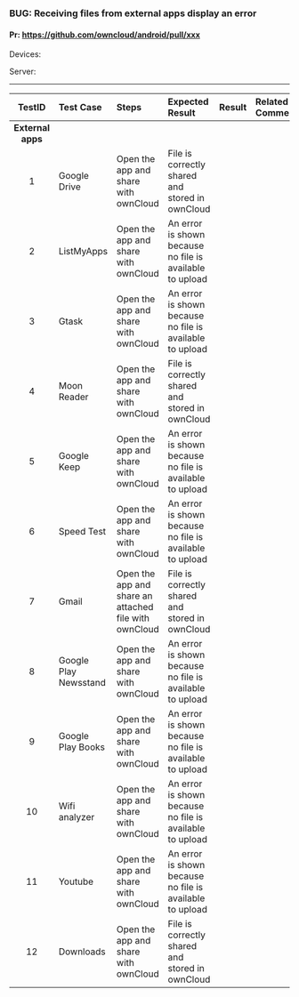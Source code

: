 ###  BUG: Receiving files from external apps display an error

#### Pr: https://github.com/owncloud/android/pull/xxx

Devices:

Server:


---

 
| TestID | Test Case | Steps | Expected Result | Result | Related Comment |
| :----: | :-------- | :---- | :-------------- | :----: | :-------------- |
|**External apps**||||||
| 1 | Google Drive | Open the app and share with ownCloud| File is correctly shared and stored in ownCloud| | |
| 2 | ListMyApps | Open the app and share with ownCloud| An error is shown because no file is available to upload| | |
| 3 | Gtask | Open the app and share with ownCloud|An error is shown because no file is available to upload| | |
| 4 | Moon Reader | Open the app and share with ownCloud|File is correctly shared and stored in ownCloud | | |
| 5 | Google Keep | Open the app and share with ownCloud|An error is shown because no file is available to upload| | |
| 6 | Speed Test | Open the app and share with ownCloud|An error is shown because no file is available to upload| | |
| 7 | Gmail | Open the app and share an attached file with ownCloud|File is correctly shared and stored in ownCloud| | |
| 8 | Google Play Newsstand | Open the app and share with ownCloud|An error is shown because no file is available to upload| | |
| 9 | Google Play Books | Open the app and share with ownCloud|An error is shown because no file is available to upload| | |
| 10 | Wifi analyzer | Open the app and share with ownCloud|An error is shown because no file is available to upload| | |
| 11 | Youtube | Open the app and share with ownCloud|An error is shown because no file is available to upload| | |
| 12 | Downloads | Open the app and share with ownCloud|File is correctly shared and stored in ownCloud| | |